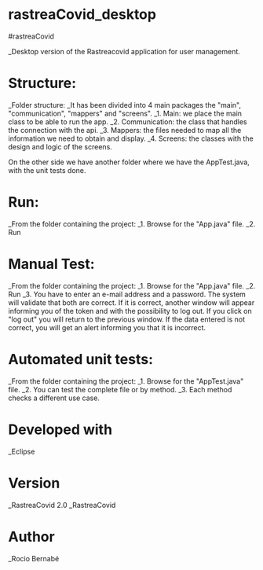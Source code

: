 # rastreaCovid_desktop
#rastreaCovid

_Desktop version of the Rastreacovid application for user management.

# Structure:
_Folder structure:
_It has been divided into 4 main packages the "main", "communication", "mappers" and "screens".
_1. Main: we place the main class to be able to run the app.
_2. Communication: the class that handles the connection with the api.
_3. Mappers: the files needed to map all the information we need to obtain and display.
_4. Screens: the classes with the design and logic of the screens.

On the other side we have another folder where we have the AppTest.java, with the unit tests done.

# Run:
_From the folder containing the project:
_1. Browse for the "App.java" file.
_2. Run

# Manual Test:
_From the folder containing the project:
_1. Browse for the "App.java" file.
_2. Run
_3. You have to enter an e-mail address and a password. The system will validate that both are correct.
    If it is correct, another window will appear informing you of the token and with the possibility to log out.
    If you click on "log out" you will return to the previous window.
    If the data entered is not correct, you will get an alert informing you that it is incorrect.

# Automated unit tests:
_From the folder containing the project:
_1. Browse for the "AppTest.java" file.
_2. You can test the complete file or by method.
_3. Each method checks a different use case.

# Developed with
_Eclipse

# Version
_RastreaCovid 2.0
_RastreaCovid

# Author
_Rocio Bernabé
